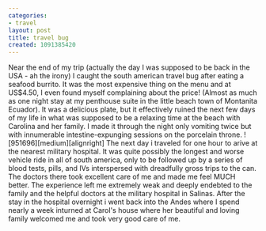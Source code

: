```yaml
---
categories:
- travel
layout: post
title: travel bug
created: 1091385420
---
```

Near the end of my trip (actually the day I was supposed to be back in the USA - ah the irony) I caught the south american travel bug after eating a seafood burrito. It was the most expensive thing on the menu and at US$4.50, I even found myself complaining about the price! (Almost as much as one night stay at my penthouse suite in the little beach town of Montanita Ecuador). It was a delicious plate, but it effectively ruined the next few days of my life in what was supposed to be a relaxing time at the beach with Carolina and her family. I made it through the night only vomiting twice but with innumerable intestine-expunging sessions on the porcelain throne. ![951696][medium][alignright] The next day i traveled for one hour to arive at the nearest military hospital. It was quite possibly the longest and worse vehicle ride in all of south america,  only to be followed up by a series of blood tests, pills, and IVs interspersed with dreadfully gross trips to the can. The doctors there took excellent care of me and made me feel MUCH better. The experience left me extremely weak and deeply endebted to the family and the helpful doctors at the military hospital in Salinas.   After the stay in the hospital overnight i went back into the Andes where I spend nearly a week inturned at Carol's house where her beautiful and loving family welcomed me and took very good care of me.
